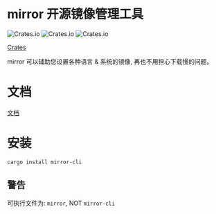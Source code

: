 # mirror 开源镜像管理工具

![Crates.io](https://img.shields.io/crates/v/mirror-cli)
![Crates.io](https://img.shields.io/crates/l/mirror-cli)
![Crates.io](https://img.shields.io/crates/d/mirror-cli)

[Crates](https://crates.io/crates/mirror-cli)

mirror 可以辅助您设置各种语言 & 系统的镜像, 再也不用担心下载慢的问题。

# 文档

[文档](https://oss.qiyutech.tech/mirror/index.html)

# 安装

```shell script
cargo install mirror-cli
```

## 警告

可执行文件为: `mirror`, NOT `mirror-cli`
